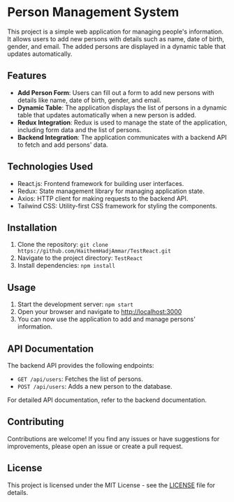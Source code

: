 # Person Management System

This project is a simple web application for managing people's information. It allows users to add new persons with details such as name, date of birth, gender, and email. The added persons are displayed in a dynamic table that updates automatically.

## Features

- **Add Person Form**: Users can fill out a form to add new persons with details like name, date of birth, gender, and email.
- **Dynamic Table**: The application displays the list of persons in a dynamic table that updates automatically when a new person is added.
- **Redux Integration**: Redux is used to manage the state of the application, including form data and the list of persons.
- **Backend Integration**: The application communicates with a backend API to fetch and add persons' data.

## Technologies Used

- React.js: Frontend framework for building user interfaces.
- Redux: State management library for managing application state.
- Axios: HTTP client for making requests to the backend API.
- Tailwind CSS: Utility-first CSS framework for styling the components.

## Installation

1. Clone the repository: `git clone https://github.com/HaithemHadjAmmar/TestReact.git`
2. Navigate to the project directory: `TestReact`
3. Install dependencies: `npm install`

## Usage

1. Start the development server: `npm start`
2. Open your browser and navigate to [http://localhost:3000](http://localhost:3000)
3. You can now use the application to add and manage persons' information.

## API Documentation

The backend API provides the following endpoints:

- `GET /api/users`: Fetches the list of persons.
- `POST /api/users`: Adds a new person to the database.

For detailed API documentation, refer to the backend documentation.

## Contributing

Contributions are welcome! If you find any issues or have suggestions for improvements, please open an issue or create a pull request.

## License

This project is licensed under the MIT License - see the [LICENSE](LICENSE) file for details.
